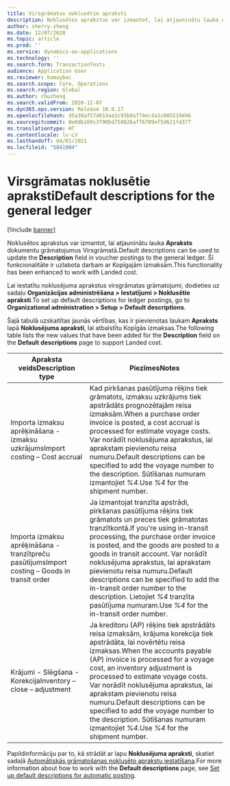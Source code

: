 ```yaml
---
title: Virsgrāmatas noklusētie apraksti
description: Noklusētos aprakstus var izmantot, lai atjauninātu lauka Apraksts dokumentu grāmatojumus Virsgrāmatā.
author: sherry-zheng
ms.date: 12/07/2020
ms.topic: article
ms.prod: ''
ms.service: dynamics-ax-applications
ms.technology: ''
ms.search.form: TransactionTexts
audience: Application User
ms.reviewer: kamaybac
ms.search.scope: Core, Operations
ms.search.region: Global
ms.author: chuzheng
ms.search.validFrom: 2020-12-07
ms.dyn365.ops.version: Release 10.0.17
ms.openlocfilehash: d5a38af57d614ae2c93b0af74ec4a1c085519d46
ms.sourcegitcommit: 0e8db169c3f90bd750826af76709ef5d621fd377
ms.translationtype: HT
ms.contentlocale: lv-LV
ms.lasthandoff: 04/01/2021
ms.locfileid: "5841904"
---
```

# <a name="default-descriptions-for-the-general-ledger"></a><span data-ttu-id="190f6-103">Virsgrāmatas noklusētie apraksti</span><span class="sxs-lookup"><span data-stu-id="190f6-103">Default descriptions for the general ledger</span></span>

[!include [banner](../../includes/banner.md)]

<span data-ttu-id="190f6-104">Noklusētos aprakstus var izmantot, lai atjauninātu lauka **Apraksts** dokumentu grāmatojumus Virsgrāmatā.</span><span class="sxs-lookup"><span data-stu-id="190f6-104">Default descriptions can be used to update the **Description** field in voucher postings to the general ledger.</span></span> <span data-ttu-id="190f6-105">Šī funkcionalitāte ir uzlabota darbam ar Kopīgajām izmaksām.</span><span class="sxs-lookup"><span data-stu-id="190f6-105">This functionality has been enhanced to work with Landed cost.</span></span>

<span data-ttu-id="190f6-106">Lai iestatītu noklusējuma aprakstus virsgrāmatas grāmatojumi, dodieties uz sadaļu **Organizācijas administrēšana \> Iestatījumi \> Noklusētie apraksti**.</span><span class="sxs-lookup"><span data-stu-id="190f6-106">To set up default descriptions for ledger postings, go to **Organizational administration \> Setup \> Default descriptions**.</span></span>

<span data-ttu-id="190f6-107">Šajā tabulā uzskaitītas jaunās vērtības, kas ir pievienotas laukam **Apraksts** lapā **Noklusējuma apraksti**, lai atbalstītu Kopīgās izmaksas.</span><span class="sxs-lookup"><span data-stu-id="190f6-107">The following table lists the new values that have been added for the **Description** field on the **Default descriptions** page to support Landed cost.</span></span>

| <span data-ttu-id="190f6-108">Apraksta veids</span><span class="sxs-lookup"><span data-stu-id="190f6-108">Description type</span></span> | <span data-ttu-id="190f6-109">Piezīmes</span><span class="sxs-lookup"><span data-stu-id="190f6-109">Notes</span></span> |
|---|---|
| <span data-ttu-id="190f6-110">Importa izmaksu aprēķināšana - izmaksu uzkrājums</span><span class="sxs-lookup"><span data-stu-id="190f6-110">Import costing – Cost accrual</span></span> | <span data-ttu-id="190f6-111">Kad pirkšanas pasūtījuma rēķins tiek grāmatots, izmaksu uzkrājums tiek apstrādāts prognozētajām reisa izmaksām.</span><span class="sxs-lookup"><span data-stu-id="190f6-111">When a purchase order invoice is posted, a cost accrual is processed for estimate voyage costs.</span></span> <span data-ttu-id="190f6-112">Var norādīt noklusējuma aprakstus, lai aprakstam pievienotu reisa numuru.</span><span class="sxs-lookup"><span data-stu-id="190f6-112">Default descriptions can be specified to add the voyage number to the description.</span></span> <span data-ttu-id="190f6-113">Sūtīšanas numuram izmantojiet *%4*.</span><span class="sxs-lookup"><span data-stu-id="190f6-113">Use *%4* for the shipment number.</span></span> |
| <span data-ttu-id="190f6-114">Importa izmaksu aprēķināšana - tranzītpreču pasūtījums</span><span class="sxs-lookup"><span data-stu-id="190f6-114">Import costing – Goods in transit order</span></span> | <span data-ttu-id="190f6-115">Ja izmantojat tranzīta apstrādi, pirkšanas pasūtījuma rēķins tiek grāmatots un preces tiek grāmatotas tranzītkontā.</span><span class="sxs-lookup"><span data-stu-id="190f6-115">If you're using in-transit processing, the purchase order invoice is posted, and the goods are posted to a goods in transit account.</span></span> <span data-ttu-id="190f6-116">Var norādīt noklusējuma aprakstus, lai aprakstam pievienotu reisa numuru.</span><span class="sxs-lookup"><span data-stu-id="190f6-116">Default descriptions can be specified to add the in-transit order number to the description.</span></span> <span data-ttu-id="190f6-117">Lietojiet *%4* tranzīta pasūtījuma numuram.</span><span class="sxs-lookup"><span data-stu-id="190f6-117">Use *%4* for the in-transit order number.</span></span> |
| <span data-ttu-id="190f6-118">Krājumi - Slēgšana - Korekcija</span><span class="sxs-lookup"><span data-stu-id="190f6-118">Inventory – close – adjustment</span></span> | <span data-ttu-id="190f6-119">Ja kreditoru (AP) rēķins tiek apstrādāts reisa izmaksām, krājuma korekcija tiek apstrādāta, lai novērtētu reisa izmaksas.</span><span class="sxs-lookup"><span data-stu-id="190f6-119">When the accounts payable (AP) invoice is processed for a voyage cost, an inventory adjustment is processed to estimate voyage costs.</span></span> <span data-ttu-id="190f6-120">Var norādīt noklusējuma aprakstus, lai aprakstam pievienotu reisa numuru.</span><span class="sxs-lookup"><span data-stu-id="190f6-120">Default descriptions can be specified to add the voyage number to the description.</span></span> <span data-ttu-id="190f6-121">Sūtīšanas numuram izmantojiet *%4*.</span><span class="sxs-lookup"><span data-stu-id="190f6-121">Use *%4* for the shipment number.</span></span> |

<span data-ttu-id="190f6-122">Papildinformāciju par to, kā strādāt ar lapu **Noklusējuma apraksti**, skatiet sadaļā [Automātiskās grāmatošanas noklusēto aprakstu iestatīšana](../../finance/general-ledger/set-up-default-descriptions-for-automatic-posting.md).</span><span class="sxs-lookup"><span data-stu-id="190f6-122">For more information about how to work with the **Default descriptions** page, see [Set up default descriptions for automatic posting](../../finance/general-ledger/set-up-default-descriptions-for-automatic-posting.md).</span></span>
